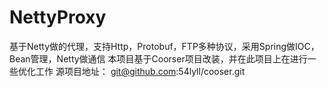 # NettyProxy
基于Netty做的代理，支持Http，Protobuf，FTP多种协议，采用Spring做IOC，Bean管理，Netty做通信
本项目基于Coorser项目改装，并在此项目上在进行一些优化工作
源项目地址： git@github.com:54lyll/cooser.git


